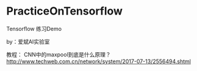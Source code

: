 ﻿# PracticeOnTensorflow

Tensorflow 练习Demo

by：爱斌AI实验室

教程：
   CNN中的maxpool到底是什么原理？
   http://www.techweb.com.cn/network/system/2017-07-13/2556494.shtml